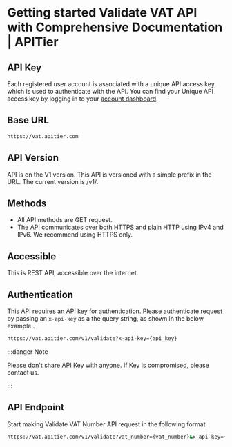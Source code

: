 # Getting started Validate VAT API with Comprehensive Documentation | APITier


## API Key
Each registered user account is associated with a unique API access key, which is used to authenticate with the API.
You can find your Unique API access key by logging in to your [account dashboard](https://www.apitier.com/api/dashboard).

## Base URL
```bash
https://vat.apitier.com
```

## API Version
API is on the V1 version. This API is versioned with a simple prefix in the URL. The current version is /v1/.

## Methods
* All API methods are GET request.
* The API communicates over both HTTPS and plain HTTP using IPv4 and IPv6.
We recommend using HTTPS only.

## Accessible
This is REST API, accessible over the internet.

## Authentication
This API requires an API key for authentication. Please authenticate request by passing an `x-api-key` as a the query string, as shown in the below example .


```bash 
https://vat.apitier.com/v1/validate?x-api-key={api_key}
```
:::danger Note

Please don't share API Key with anyone. If Key is compromised, please contact us.

:::
## API Endpoint
Start making Validate VAT Number API request in the following format

```bash
https://vat.apitier.com/v1/validate?vat_number={vat_number}&x-api-key={api_key}
```